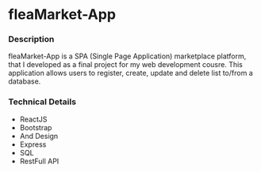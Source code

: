 # fleaMarket-App

### Description
fleaMarket-App is a SPA (Single Page Application) marketplace platform, that I developed as a final project for my web development cousre.
This application allows users to register, create, update and delete list to/from a database.

### Technical Details

* ReactJS
* Bootstrap
* And Design
* Express
* SQL
* RestFull API
